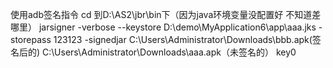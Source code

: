 使用adb签名指令
cd 到D:\AS2\jbr\bin下（因为java环境变量没配置好 不知道差哪里）
jarsigner -verbose --keystore D:\demo\MyApplication6\app\aaa.jks -storepass 123123 -signedjar C:\Users\Administrator\Downloads\bbb.apk(签名后的) C:\Users\Administrator\Downloads\aaa.apk（未签名的） key0